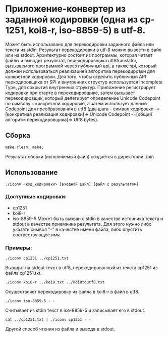 # Приложение-конвертер из заданной кодировки (одна из cp-1251, koi8-r, iso-8859-5) в utf-8.

Может быть использовано для перекодировки заданного файла или текста из stdin. Результат перекодировки в utf-8 можно вывести в файл или на stdout.
Архитектурно состоит из программы, которая читает файлы и выводит результат, перекодировщика utf8translator, вызываемого программой через публичный api, а также spi, который должен использоваться реализацией алгоритма перекодировки для конкретной кодировки.
Для того, чтобы отделить публичный API перкодировщика от SPI и внутренних структур используется Incomplete Type, для сокрытия внутренних структур.
Приложение регистрирует кодировки при старте в перекодировщике, затем вызывает перекодировщик, который делегирует определение Unicode Codepoint по символу к конкретной кодировке, а затем использует данный Codepoint для преобразования в utf8 (два шага - символ кодировки -=[конкретная реализация кодировки]=> Unicode Codepoint -=[общий алгоритм перекодировщика]=> Utf8 bytes).

## Сборка
    make clean; make;
Результат сборки (исполняемый файл) создается в директории ./bin
## Использование
    ./iconv <код_кодировки> [входной файл] [файл с результатом]
### Доступные кодировки:
  - cp1251
  - koi8-r
  - iso-8859-5
Может быть вызван с stdin в качестве источника текста и stdout в качестве приемника результата. Для этого нужно либо указать символ "-" в качестве имени файла, либо опустить соотвествующее имя.
### Примеры:
    ./iconv cp1251 ../cp1251.txt
Выводит на stdout текст в utf8, перекодированный из текста cp1251 из файла cp1251.txt.

    ./iconv koi8-r ../koi8.txt ../koi8toutf8.txt
Осуществляет перекодировку из файла в koi8-r в файл в utf8.

    ./iconv iso-8859-5 - -
Считывает из stdin текст в iso-8859-5 и записывает его в stdout.

    cat ../cp1251.txt | ./iconv cp1251 - -
Другой способ чтения из файла и вывода в stdout.
